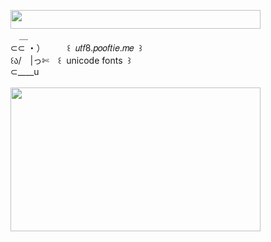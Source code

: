 <img width="400" height="30" src="https://middlepot.com/img/lacey.png">\
　＿\
⊂⊂ ・）　　　꒰ ‌ 𝑢𝑡𝑓8.𝑝𝑜𝑜𝑓𝑡𝑖𝑒.𝑚𝑒 ‌ ꒱\
꒰ა/　|っ✄　꒰ ‌ unicode fonts ‌ ꒱\
⊂____u\
  \
<img width="400" height="230" src="https://middlepot.com/img/magic.jpg">
